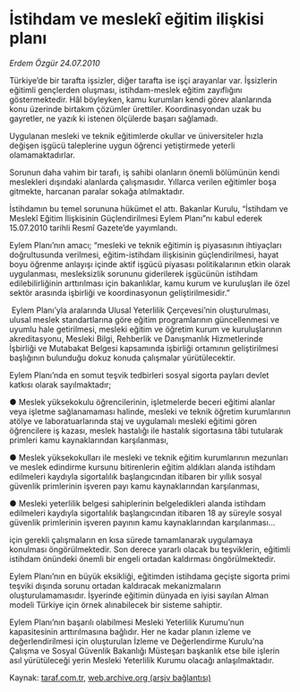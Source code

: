# İstihdam ve meslekî eğitim ilişkisi planı

*Erdem Özgür 24.07.2010*

<div class="yazi"><p>Türkiye’de bir tarafta işsizler, diğer tarafta ise işçi arayanlar var. İşsizlerin eğitimli gençlerden oluşması, istihdam-meslek eğitim zayıflığını göstermektedir. Hâl böyleyken, kamu kurumları kendi görev alanlarında konu üzerinde birtakım çözümler ürettiler. Koordinasyondan uzak bu gayretler, ne yazık ki istenen ölçülerde başarı sağlamadı. </p>
<p>Uygulanan mesleki ve teknik eğitimlerde okullar ve üniversiteler hızla değişen işgücü taleplerine uygun öğrenci yetiştirmede yeterli olamamaktadırlar. </p>
<p>Sorunun daha vahim bir tarafı, iş sahibi olanların önemli bölümünün kendi meslekleri dışındaki alanlarda çalışmasıdır. Yıllarca verilen eğitimler boşa gitmekte, harcanan paralar sokağa atılmaktadır. </p>
<p>İstihdamın bu temel sorununa hükümet el attı. Bakanlar Kurulu, “İstihdam ve Meslekî Eğitim İlişkisinin Güçlendirilmesi Eylem Planı”nı kabul ederek 15.07.2010 tarihli Resmî Gazete’de yayımlandı. </p>
<p>Eylem Planı’nın amacı; “mesleki ve teknik eğitimin iş piyasasının ihtiyaçları doğrultusunda verilmesi, eğitim-istihdam ilişkisinin güçlendirilmesi, hayat boyu öğrenme anlayışı içinde aktif işgücü piyasası politikalarının etkin olarak uygulanması, mesleksizlik sorununu giderilerek işgücünün istihdam edilebilirliğinin arttırılması için bakanlıklar, kamu kurum ve kuruluşları ile özel sektör arasında işbirliği ve koordinasyonun geliştirilmesidir.”</p>
<p> Eylem Planı’yla aralarında Ulusal Yeterlilik Çerçevesi’nin oluşturulması, ulusal meslek standartlarına göre eğitim programlarının güncellenmesi ve uyumlu hale getirilmesi, mesleki eğitim ve öğretim kurum ve kuruluşlarının akreditasyonu, Mesleki Bilgi, Rehberlik ve Danışmanlık Hizmetlerinde İşbirliği ve Mutabakat Belgesi kapsamında işbirliği ortamının geliştirilmesi başlığının bulunduğu dokuz konuda çalışmalar yürütülecektir.</p>
<p>Eylem Planı’nda en somut teşvik tedbirleri sosyal sigorta payları devlet katkısı olarak sayılmaktadır;</p>
<p>● Meslek yüksekokulu öğrencilerinin, işletmelerde beceri eğitimi alanlar veya işletme sağlanamaması halinde, mesleki ve teknik öğretim kurumlarının atölye ve laboratuarlarında staj ve uygulamalı mesleki eğitimi gören öğrencilere iş kazası, meslek hastalığı ile hastalık sigortasına tâbi tutularak primleri kamu kaynaklarından karşılanması,</p>
<p>● Meslek yüksekokulları ile mesleki ve teknik eğitim kurumlarının mezunları ve meslek edindirme kursunu bitirenlerin eğitim aldıkları alanda istihdam edilmeleri kaydıyla sigortalılık başlangıcından itibaren bir yıllık sosyal güvenlik primlerinin işveren payı kamu kaynaklarından karşılanması,</p>
<p>● Mesleki yeterlilik belgesi sahiplerinin belgeledikleri alanda istihdam edilmeleri kaydıyla sigortalılık başlangıcından itibaren 18 ay süreyle sosyal güvenlik primlerinin işveren payının kamu kaynaklarından karşılanması...</p>
<p>için gerekli çalışmaların en kısa sürede tamamlanarak uygulamaya konulması öngörülmektedir. Son derece yararlı olacak bu teşviklerin, eğitimli istihdam önündeki önemli bir engeli ortadan kaldırması öngörülmektedir. </p>
<p>Eylem Planı’nın en büyük eksikliği, eğitimden istihdama geçişte sigorta primi teşviki dışında sorunu ortadan kaldıracak mekanizmaların oluşturulamamasıdır. İşyerinde eğitimin dünyada en iyisi sayılan Alman modeli Türkiye için örnek alınabilecek bir sisteme sahiptir.</p>
<p>Eylem Planı’nın başarılı olabilmesi Mesleki Yeterlilik Kurumu’nun kapasitesinin arttırılmasına bağlıdır. Her ne kadar planın izleme ve değerlendirilmesi için oluşturulan İzleme ve Değerlendirme Kurulu’na Çalışma ve Sosyal Güvenlik Bakanlığı Müsteşarı başkanlık etse bile işlerin asıl yürütüleceği yerin Mesleki Yeterlilik Kurumu olacağı anlaşılmaktadır.</p></div>

Kaynak: [taraf.com.tr](http://www.taraf.com.tr:80/erdem-ozgur/makale-istihdam-ve-mesleki-egitim-iliskisi-plani.htm), [web.archive.org (arşiv bağlantısı)](http://web.archive.org/web/20100727185655/http://www.taraf.com.tr:80/erdem-ozgur/makale-istihdam-ve-mesleki-egitim-iliskisi-plani.htm)
